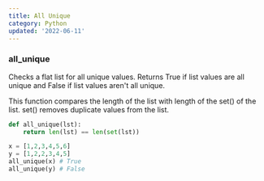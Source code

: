 ```yaml
---
title: All Unique
category: Python
updated: '2022-06-11'
---
```


### all_unique

Checks a flat list for all unique values. Returns True if list values are all unique and False if list values aren't all unique.

This function compares the length of the list with length of the set() of the list. set() removes duplicate values from the list.

```python
def all_unique(lst):
    return len(lst) == len(set(lst))
```

```python
x = [1,2,3,4,5,6]
y = [1,2,2,3,4,5]
all_unique(x) # True
all_unique(y) # False
```
